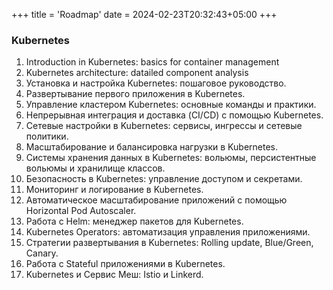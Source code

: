 +++
title = 'Roadmap'
date = 2024-02-23T20:32:43+05:00
+++
### Kubernetes
1. Introduction in Kubernetes: basics for container management
2. Kubernetes architecture: datailed component analysis
3. Установка и настройка Kubernetes: пошаговое руководство.
4. Развертывание первого приложения в Kubernetes.
5. Управление кластером Kubernetes: основные команды и практики.
6. Непрерывная интеграция и доставка (CI/CD) с помощью Kubernetes.
7. Сетевые настройки в Kubernetes: сервисы, ингрессы и сетевые политики.
8. Масштабирование и балансировка нагрузки в Kubernetes.
9. Системы хранения данных в Kubernetes: вольюмы, персистентные вольюмы и хранилище классов.
10. Безопасность в Kubernetes: управление доступом и секретами.
11. Мониторинг и логирование в Kubernetes.
12. Автоматическое масштабирование приложений с помощью Horizontal Pod Autoscaler.
13. Работа с Helm: менеджер пакетов для Kubernetes.
14. Kubernetes Operators: автоматизация управления приложениями.
15. Стратегии развертывания в Kubernetes: Rolling update, Blue/Green, Canary.
16. Работа с Stateful приложениями в Kubernetes.
17. Kubernetes и Сервис Меш: Istio и Linkerd.

